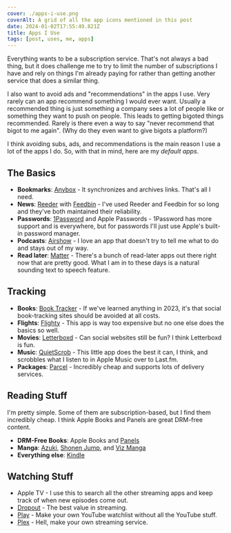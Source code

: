 ```yaml
---
cover: ./apps-i-use.png
coverAlt: A grid of all the app icons mentioned in this post
date: 2024-01-02T17:55:49.821Z
title: Apps I Use
tags: [post, uses, me, apps]
---
```


Everything wants to be a subscription service. That's not always a bad thing, but it does challenge me to try to limit the number of subscriptions I have and rely on things I'm already paying for rather than getting another service that does a similar thing.

I also want to avoid ads and "recommendations" in the apps I use. Very rarely can an app recommend something I would ever want. Usually a recommended thing is just something a company sees a lot of people like or something they want to push on people. This leads to getting bigoted things recommended. Rarely is there even a way to say "never recommend that bigot to me again". (Why do they even want to give bigots a platform?)

I think avoiding subs, ads, and recommendations is the main reason I use a lot of the apps I do. So, with that in mind, here are my _default apps_.


## The Basics

- **Bookmarks**: [Anybox](https://apps.apple.com/us/app/anybox-bookmark-read-later/id1593408455) - It synchronizes and archives links. That's all I need.
- **News**: [Reeder](https://apps.apple.com/us/app/reeder-5/id1529445840) with [Feedbin](https://feedbin.com) - I've used Reeder and Feedbin for so long and they've both maintained their reliability.
- **Passwords**: [1Password](https://apps.apple.com/us/app/1password-password-manager/id1511601750) and Apple Passwords - 1Password has more support and is everywhere, but for passwords I'll just use Apple's built-in password manager.
- **Podcasts**: [Airshow](https://apps.apple.com/us/app/airshow-lightweight-podcasts/id1584582270) - I love an app that doesn't try to tell me what to do and stays out of my way.
- **Read later**: [Matter](https://apps.apple.com/us/app/matter-read-listen-learn/id1501592184) - There's a bunch of read-later apps out there right now that are pretty good. What I am in to these days is a natural sounding text to speech feature.


## Tracking

- **Books**: [Book Tracker](https://apps.apple.com/us/app/book-tracker-tbr-bookshelf/id1491660771) - If we've learned anything in 2023, it's that social book-tracking sites should be avoided at all costs.
- **Flights**: [Flighty](https://apps.apple.com/us/app/flighty-live-flight-tracker/id1358823008) - This app is way too expensive but no one else does the basics so well.
- **Movies**: [Letterboxd](https://letterboxd.com) - Can social websites still be fun? I think Letterboxd is fun.
- **Music**: [QuietScrob](https://apps.apple.com/us/app/quietscrob-last-fm-scrobbler/id741599377) - This little app does the best it can, I think, and scrobbles what I listen to in Apple Music over to Last.fm.
- **Packages**: [Parcel](https://apps.apple.com/us/app/parcel-delivery-tracking/id375589283) - Incredibly cheap and supports lots of delivery services.


## Reading Stuff

I'm pretty simple. Some of them are subscription-based, but I find them incredibly cheap. I think Apple Books and Panels are great DRM-free content.

- **DRM-Free Books**: Apple Books and [Panels](https://apps.apple.com/us/app/panels-comic-reader/id1236567663)
- **Manga**: [Azuki](https://apps.apple.com/us/app/azuki-your-digital-manga-cafe/id1545075904), [Shonen Jump](https://apps.apple.com/us/app/shonen-jump-manga-comics/id594237344), and [Viz Manga](https://apps.apple.com/us/app/viz-manga/id421486286)
- **Everything else**: [Kindle](https://apps.apple.com/us/app/amazon-kindle/id302584613)


## Watching Stuff

- Apple TV - I use this to search all the other streaming apps and keep track of when new episodes come out.
- [Dropout](https://apps.apple.com/us/app/dropout-by-collegehumor/id1380833056) - The best value in streaming.
- [Play](https://apps.apple.com/us/app/play-save-videos-watch-later/id1596506190) - Make your own YouTube watchlist without all the YouTube stuff.
- [Plex](https://apps.apple.com/us/app/plex-watch-live-tv-and-movies/id383457673) - Hell, make your own streaming service.

